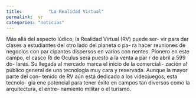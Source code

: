 ```yaml
---
title:  		"La Realidad Virtual"
permalink: 	vr
categories: "noticias"
---
```


Más allá del aspecto lúdico, la Realidad Virtual (RV) puede ser- vir para dar clases a estudiantes del otro lado del planeta o pa- ra hacer reuniones de negocios con par cipantes dispersos en varios con nentes.
Pionero en este campo, el casco Ri  de Oculus será puesto a la venta a par r de abril a 599 dó- lares. Su llegada al mercado marca el inicio de la comerciali- zación al público general de una tecnología muy cara y reservada.
Aunque la mayor parte del con- tenido de RV aún está dedicado a los videojuegos, esta tecnolo- gía  ene potencial para tener éxito en campos tan diversos como la arquitectura, el entre- namiento militar o el turismo.
